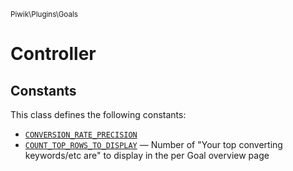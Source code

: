 <small>Piwik\Plugins\Goals</small>

Controller
==========


Constants
---------

This class defines the following constants:

- [`CONVERSION_RATE_PRECISION`](#CONVERSION_RATE_PRECISION)
- [`COUNT_TOP_ROWS_TO_DISPLAY`](#COUNT_TOP_ROWS_TO_DISPLAY) &mdash; Number of "Your top converting keywords/etc are" to display in the per Goal overview page
